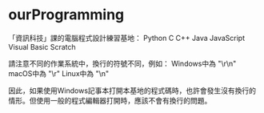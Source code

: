 # ourProgramming
「資訊科技」課的電腦程式設計練習基地：
Python
C
C++
Java
JavaScript
Visual Basic
Scratch

請注意不同的作業系統中，換行的符號不同，例如：
Windows中為  "\r\n"
macOS中為 "\r"
Linux中為 "\n"

因此，如果使用Windows記事本打開本基地的程式碼時，也許會發生沒有換行的情形。但使用一般的程式編輯器打開時，應該不會有換行的問題。

